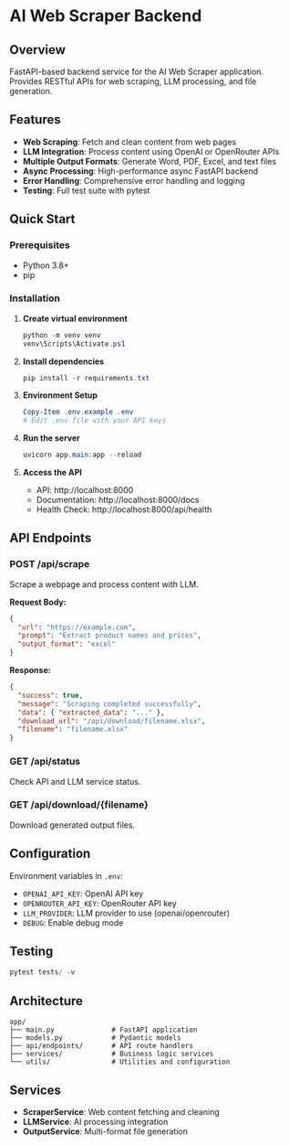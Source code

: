 # AI Web Scraper Backend

## Overview

FastAPI-based backend service for the AI Web Scraper application. Provides RESTful APIs for web scraping, LLM processing, and file generation.

## Features

- **Web Scraping**: Fetch and clean content from web pages
- **LLM Integration**: Process content using OpenAI or OpenRouter APIs
- **Multiple Output Formats**: Generate Word, PDF, Excel, and text files
- **Async Processing**: High-performance async FastAPI backend
- **Error Handling**: Comprehensive error handling and logging
- **Testing**: Full test suite with pytest

## Quick Start

### Prerequisites

- Python 3.8+
- pip

### Installation

1. **Create virtual environment**
   ```powershell
   python -m venv venv
   venv\Scripts\Activate.ps1
   ```

2. **Install dependencies**
   ```powershell
   pip install -r requirements.txt
   ```

3. **Environment Setup**

   ```powershell
   Copy-Item .env.example .env
   # Edit .env file with your API keys
   ```



4. **Run the server**

   ```powershell
   uvicorn app.main:app --reload
   ```


5. **Access the API**
   - API: http://localhost:8000
   - Documentation: http://localhost:8000/docs
   - Health Check: http://localhost:8000/api/health

## API Endpoints

### POST /api/scrape
Scrape a webpage and process content with LLM.

**Request Body:**
```json
{
  "url": "https://example.com",
  "prompt": "Extract product names and prices",
  "output_format": "excel"
}
```

**Response:**
```json
{
  "success": true,
  "message": "Scraping completed successfully",
  "data": { "extracted_data": "..." },
  "download_url": "/api/download/filename.xlsx",
  "filename": "filename.xlsx"
}
```

### GET /api/status
Check API and LLM service status.

### GET /api/download/{filename}
Download generated output files.

## Configuration

Environment variables in `.env`:

- `OPENAI_API_KEY`: OpenAI API key
- `OPENROUTER_API_KEY`: OpenRouter API key
- `LLM_PROVIDER`: LLM provider to use (openai/openrouter)
- `DEBUG`: Enable debug mode

## Testing

```powershell
pytest tests/ -v
```

## Architecture

```
app/
├── main.py              # FastAPI application
├── models.py            # Pydantic models
├── api/endpoints/       # API route handlers
├── services/            # Business logic services
└── utils/               # Utilities and configuration
```

## Services

- **ScraperService**: Web content fetching and cleaning
- **LLMService**: AI processing integration
- **OutputService**: Multi-format file generation
